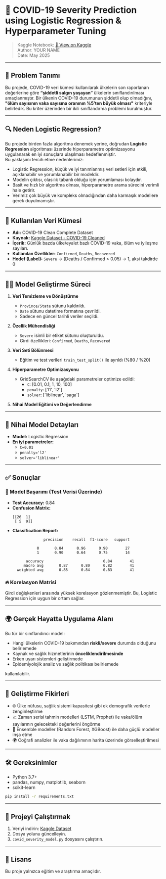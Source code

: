 # 🦠 COVID-19 Severity Prediction using Logistic Regression & Hyperparameter Tuning

> Kaggle Notebook: [🔗 View on Kaggle](https://www.kaggle.com/code/YOUR_USERNAME/covid19-severity-logistic-regression)  
> Author: YOUR NAME  
> Date: May 2025

---

## 🎯 Problem Tanımı

Bu projede, COVID-19 veri kümesi kullanılarak ülkelerin son raporlanan değerlerine göre **“şiddetli salgın yaşayan”** ülkelerin sınıflandırılması amaçlanmıştır. 
Bir ülkenin COVID-19 durumunun şiddetli olup olmadığını, **"ölüm sayısının vaka sayısına oranının %5’ten büyük olması"** kriteriyle belirledik. Bu kriter üzerinden bir ikili sınıflandırma problemi kurulmuştur.

---

## 🔍 Neden Logistic Regression?

Bu projede birden fazla algoritma denemek yerine, doğrudan **Logistic Regression** algoritması üzerinde hiperparametre optimizasyonu uygulanarak en iyi sonuçlara ulaşılması hedeflenmiştir.  
Bu yaklaşımı tercih etme nedenlerimiz:

- Logistic Regression, küçük ve iyi tanımlanmış veri setleri için etkili, açıklanabilir ve yorumlanabilir bir modeldir.
- Modelin çıktısı, olasılık tabanlı olduğu için yorumlaması kolaydır.
- Basit ve hızlı bir algoritma olması, hiperparametre arama sürecini verimli hale getirir.
- Verimiz çok büyük ve kompleks olmadığından daha karmaşık modellere gerek duyulmamıştır.

---

## 🧪 Kullanılan Veri Kümesi

- **Adı:** COVID-19 Clean Complete Dataset  
- **Kaynak:** [Kaggle Dataset - COVID-19 Cleaned](https://www.kaggle.com/datasets/imdevskp/corona-virus-report)
- **İçerik:** Günlük bazda ülke/eyalet bazlı COVID-19 vaka, ölüm ve iyileşme sayıları.
- **Kullanılan Özellikler:** `Confirmed`, `Deaths`, `Recovered`
- **Hedef (Label):** `Severe` → (Deaths / Confirmed > 0.05) → 1, aksi takdirde 0

---

## 🧑‍💻 Model Geliştirme Süreci

1. **Veri Temizleme ve Dönüştürme**
   - `Province/State` sütunu kaldırıldı.
   - `Date` sütunu datetime formatına çevrildi.
   - Sadece en güncel tarihli veriler seçildi.

2. **Özellik Mühendisliği**
   - `Severe` isimli bir etiket sütunu oluşturuldu.
   - Girdi özellikleri: `Confirmed`, `Deaths`, `Recovered`

3. **Veri Seti Bölünmesi**
   - Eğitim ve test verileri `train_test_split()` ile ayrıldı (%80 / %20)

4. **Hiperparametre Optimizasyonu**
   - GridSearchCV ile aşağıdaki parametreler optimize edildi:
     - `C`: [0.01, 0.1, 1, 10, 100]
     - `penalty`: ['l1', 'l2']
     - `solver`: ['liblinear', 'saga']

5. **Nihai Model Eğitimi ve Değerlendirme**

---

## 🧠 Nihai Model Detayları

- **Model:** Logistic Regression
- **En iyi parametreler:**
  - `C=0.01`
  - `penalty='l2'`
  - `solver='liblinear'`

---

## ✅ Sonuçlar

### 🎯 Model Başarımı (Test Verisi Üzerinde)

- **Test Accuracy:** 0.84  
- **Confusion Matrix:**
  ```
  [[26  1]
   [ 5  9]]
  ```
- **Classification Report:**
  ```
                precision    recall  f1-score   support

             0       0.84      0.96      0.90        27
             1       0.90      0.64      0.75        14

        accuracy                           0.84        41
       macro avg       0.87      0.80      0.82        41
    weighted avg       0.85      0.84      0.83        41
  ```

### 🔥 Korelasyon Matrisi

Girdi değişkenleri arasında yüksek korelasyon gözlenmemiştir. Bu, Logistic Regression için uygun bir ortam sağlar.

---

## 🌍 Gerçek Hayatta Uygulama Alanı

Bu tür bir sınıflandırıcı model:

- Hangi ülkelerin COVID-19 bakımından **riskli/severe** durumda olduğunu belirlemede
- Kaynak ve sağlık hizmetlerinin **önceliklendirilmesinde**
- Erken uyarı sistemleri geliştirmede
- Epidemiyolojik analiz ve sağlık politikası belirlemede

kullanılabilir.

---

## 🚀 Geliştirme Fikirleri

- 🌐 Ülke nüfusu, sağlık sistemi kapasitesi gibi ek demografik verilerle zenginleştirme
- 📈 Zaman serisi tahmin modelleri (LSTM, Prophet) ile vaka/ölüm sayılarının gelecekteki değerlerini öngörme
- 🧠 Ensemble modeller (Random Forest, XGBoost) ile daha güçlü modeller inşa etme
- 🌍 Coğrafi analizler ile vaka dağılımının harita üzerinde görselleştirilmesi

---

## 🛠️ Gereksinimler

- Python 3.7+
- pandas, numpy, matplotlib, seaborn
- scikit-learn

```bash
pip install -r requirements.txt
```

---

## 📌 Projeyi Çalıştırmak

1. Veriyi indirin: [Kaggle Dataset](https://www.kaggle.com/datasets/imdevskp/corona-virus-report)
2. Dosya yolunu güncelleyin.
3. `covid_severity_model.py` dosyasını çalıştırın.

---

## 📎 Lisans

Bu proje yalnızca eğitim ve araştırma amaçlıdır.